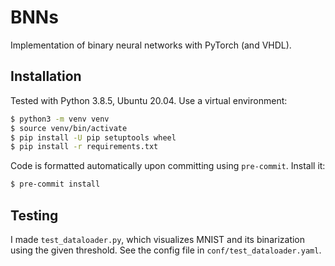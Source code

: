 # BNNs
Implementation of binary neural networks with PyTorch (and VHDL).

## Installation

Tested with Python 3.8.5, Ubuntu 20.04. Use a virtual environment:

```bash
$ python3 -m venv venv
$ source venv/bin/activate
$ pip install -U pip setuptools wheel
$ pip install -r requirements.txt
```

Code is formatted automatically upon committing using `pre-commit`. Install it:

```bash
$ pre-commit install
```

## Testing

I made `test_dataloader.py`, which visualizes MNIST and its binarization using the given threshold. See the config file in `conf/test_dataloader.yaml`.